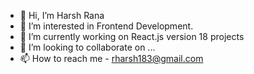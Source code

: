 - 👋 Hi, I’m Harsh Rana
- 👀 I’m interested in Frontend Development.
- 🌱 I’m currently working on React.js version 18 projects
- 💞️ I’m looking to collaborate on ...
- 📫 How to reach me - rharsh183@gmail.com

<!---
rharsh183/rharsh183 is a ✨ special ✨ repository because its `README.md` (this file) appears on your GitHub profile.
You can click the Preview link to take a look at your changes.
--->

